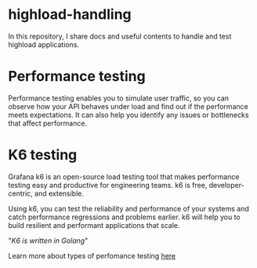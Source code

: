 # highload-handling
In this repository,  I share docs and useful contents to handle and test highload applications.

# Performance testing
Performance testing enables you to simulate user traffic, so you can observe how your API behaves under load and 
find out if the performance meets expectations. It can also help you identify any issues or bottlenecks that affect performance.

# K6 testing 
Grafana k6 is an open-source load testing tool that makes performance testing easy and productive for engineering teams. 
k6 is free, developer-centric, and extensible.

Using k6, you can test the reliability and performance of your systems and catch performance regressions and problems earlier. 
k6 will help you to build resilient and performant applications that scale.

"*K6 is written in Golang*"

Learn more about types of perfomance testing [here](https://github.com/golanguzb70/highload-handling/tree/main/k6)

